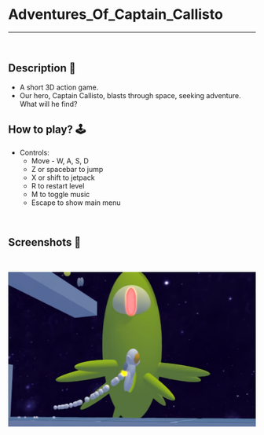 # **Adventures_Of_Captain_Callisto** 

---

<br>

## **Description 📃**
- A short 3D action game.
- Our hero, Captain Callisto, blasts through space, seeking adventure. What will he find?


## **How to play? 🕹️**
- Controls:
	* Move - W, A, S, D
	* Z or spacebar to jump
	* X or shift to jetpack
	* R to restart level
	* M to toggle music
	* Escape to show main menu
	
<br>

## **Screenshots 📸**

<br>

![image](../../assets/images/Adventures_Of_Captain_Callisto.jpg)

<br>
